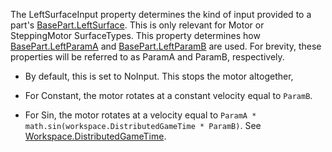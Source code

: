 The LeftSurfaceInput property determines the kind of input provided to a part's [BasePart.LeftSurface](https://developer.roblox.com/api-reference/property/BasePart/LeftSurface). This is only relevant for Motor or SteppingMotor SurfaceTypes. This property determines how [BasePart.LeftParamA](https://developer.roblox.com/api-reference/property/BasePart/LeftParamA) and [BasePart.LeftParamB](https://developer.roblox.com/api-reference/property/BasePart/LeftParamB) are used. For brevity, these properties will be referred to as ParamA and ParamB, respectively.

  - By default, this is set to NoInput. This stops the motor altogether,

  - For Constant, the motor rotates at a constant velocity equal to `ParamB`.

  - For Sin, the motor rotates at a velocity equal to `ParamA * math.sin(workspace.DistributedGameTime * ParamB)`. See [Workspace.DistributedGameTime](https://developer.roblox.com/api-reference/property/Workspace/DistributedGameTime).
